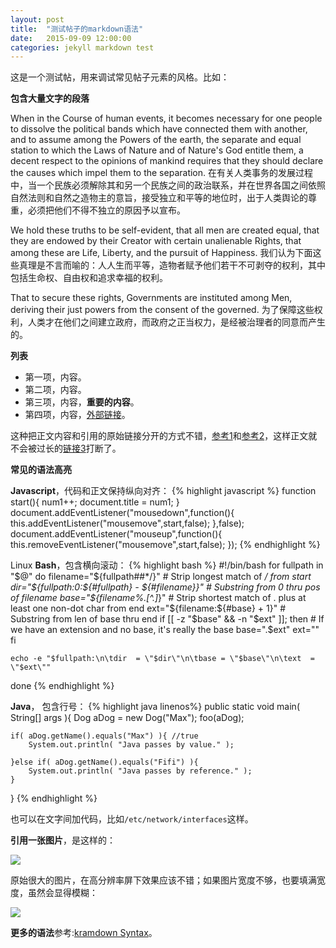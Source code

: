 ```yaml
---
layout: post
title:  "测试帖子的markdown语法"
date:   2015-09-09 12:00:00
categories: jekyll markdown test
---
```


这是一个测试帖，用来调试常见帖子元素的风格。比如：

**包含大量文字的段落**

When in the Course of human events, it becomes necessary for one people to dissolve the political bands which have connected them with another, and to assume among the Powers of the earth, the separate and equal station to which the Laws of Nature and of Nature's God entitle them, a decent respect to the opinions of mankind requires that they should declare the causes which impel them to the separation.
在有关人类事务的发展过程中，当一个民族必须解除其和另一个民族之间的政治联系，并在世界各国之间依照自然法则和自然之造物主的意旨，接受独立和平等的地位时，出于人类舆论的尊重，必须把他们不得不独立的原因予以宣布。

We hold these truths to be self-evident, that all men are created equal, that they are endowed by their Creator with certain unalienable Rights, that among these are Life, Liberty, and the pursuit of Happiness.
我们认为下面这些真理是不言而喻的：人人生而平等，造物者赋予他们若干不可剥夺的权利，其中包括生命权、自由权和追求幸福的权利。

That to secure these rights, Governments are instituted among Men, deriving their just powers from the consent of the governed.
为了保障这些权利，人类才在他们之间建立政府，而政府之正当权力，是经被治理者的同意而产生的。


**列表**

* 第一项，内容。
* 第二项，内容。
* 第三项，内容，**重要的内容**。
* 第四项，内容，[外部链接](http://www.google.com)。


这种把正文内容和引用的原始链接分开的方式不错，[参考1][链接1]和[参考2][链接2]，这样正文就不会被过长的[链接3]打断了。

<!-- 下面就是原始的链接，不会直接出现在正文里 -->
[链接1]:	http://www.google.com
[链接2]:	http://www.google.com
[链接3]:	http://www.google.com


**常见的语法高亮**
<!--preview-end-->

**Javascript**，代码和正文保持纵向对齐：
{% highlight javascript %}
function start(){
	num1++;
	document.title = num1;
}
document.addEventListener("mousedown",function(){
	this.addEventListener("mousemove",start,false);
},false);
document.addEventListener("mouseup",function(){
	this.removeEventListener("mousemove",start,false);
});
{% endhighlight %}

Linux **Bash**，包含横向滚动：
{% highlight bash %}
#!/bin/bash
for fullpath in "$@"
do
    filename="${fullpath##*/}"                      # Strip longest match of */ from start
    dir="${fullpath:0:${#fullpath} - ${#filename}}" # Substring from 0 thru pos of filename
    base="${filename%.[^.]*}"                       # Strip shortest match of . plus at least one non-dot char from end
    ext="${filename:${#base} + 1}"                  # Substring from len of base thru end
    if [[ -z "$base" && -n "$ext" ]]; then          # If we have an extension and no base, it's really the base
        base=".$ext"
        ext=""
    fi

    echo -e "$fullpath:\n\tdir  = \"$dir\"\n\tbase = \"$base\"\n\text  = \"$ext\""
done
{% endhighlight %}

**Java**， 包含行号：
{% highlight java linenos%}
public static void main( String[] args ){
    Dog aDog = new Dog("Max");
    foo(aDog);

    if( aDog.getName().equals("Max") ){ //true
        System.out.println( "Java passes by value." );

    }else if( aDog.getName().equals("Fifi") ){
        System.out.println( "Java passes by reference." );
    }
}
{% endhighlight %}

也可以在文字间加代码，比如`/etc/network/interfaces`这样。


**引用一张图片**，是这样的：

![](https://drscdn.500px.org/photo/100664911/m%3D900/0f41604dc77d7a5d1d347b9533b844ba)

原始很大的图片，在高分辨率屏下效果应该不错；如果图片宽度不够，也要填满宽度，虽然会显得模糊：

![](http://www.workshifting.com/wp-content/uploads/2012/12/1-casual-4am-walks_-by-Josh-Sam-Downloaded-from-500px1-595x240.jpg)


**更多的语法**参考:[kramdown Syntax](http://kramdown.gettalong.org/syntax.html)。


